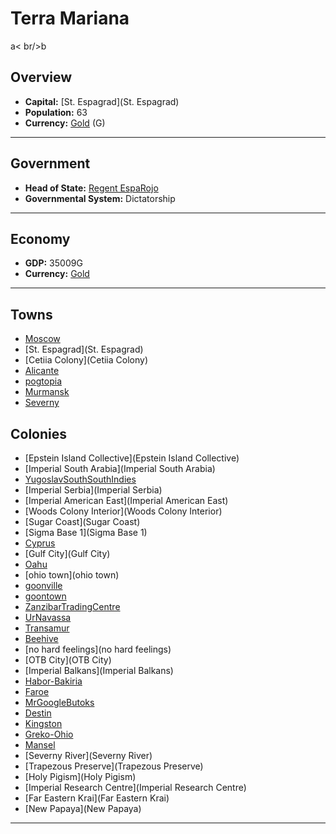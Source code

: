 # Terra Mariana
<!--1-->
a< br/>b
## Overview

- **Capital:** [St. Espagrad](St. Espagrad)
- **Population:** 63
- **Currency:** [Gold](Gold) (G)

---

## Government

- **Head of State:** [Regent EspaRojo](EspaRojo)
- **Governmental System:** Dictatorship

---

## Economy

- **GDP:** 35009G
- **Currency:** [Gold](Gold)

---

## Towns

- [Moscow](Moscow)
- [St. Espagrad](St. Espagrad)
- [Cetiia Colony](Cetiia Colony)
- [Alicante](Alicante)
- [pogtopia](pogtopia)
- [Murmansk](Murmansk)
- [Severny](Severny)

## Colonies

- [Epstein Island Collective](Epstein Island Collective)
- [Imperial South Arabia](Imperial South Arabia)
- [YugoslavSouthSouthIndies](YugoslavSouthSouthIndies)
- [Imperial Serbia](Imperial Serbia)
- [Imperial American East](Imperial American East)
- [Woods Colony Interior](Woods Colony Interior)
- [Sugar Coast](Sugar Coast)
- [Sigma Base 1](Sigma Base 1)
- [Cyprus](Cyprus)
- [Gulf City](Gulf City)
- [Oahu](Oahu)
- [ohio town](ohio town)
- [goonville](goonville)
- [goontown](goontown)
- [ZanzibarTradingCentre](ZanzibarTradingCentre)
- [UrNavassa](UrNavassa)
- [Transamur](Transamur)
- [Beehive](Beehive)
- [no hard feelings](no hard feelings)
- [OTB City](OTB City)
- [Imperial Balkans](Imperial Balkans)
- [Habor-Bakiria](Habor-Bakiria)
- [Faroe](Faroe)
- [MrGoogleButoks](MrGoogleButoks)
- [Destin](Destin)
- [Kingston](Kingston)
- [Greko-Ohio](Greko-Ohio)
- [Mansel](Mansel)
- [Severny River](Severny River)
- [Trapezous Preserve](Trapezous Preserve)
- [Holy Pigism](Holy Pigism)
- [Imperial Research Centre](Imperial Research Centre)
- [Far Eastern Krai](Far Eastern Krai)
- [New Papaya](New Papaya)

---